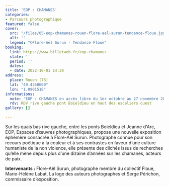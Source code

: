 ```yaml
---
title: 'EOP : CHAMANES'
categories:
- Parcours photographique
featured: false
cover:
  src: "/files/05-eop-chamanes-rouen-flore-ael-surun-tendance-floue.jpg"
  alt: ''
  legend: "©Flore-Aël Surun - Tendance Floue"
booking:
  link: https://www.billetweb.fr/eop-chamanes
  state: ''
  period: ''
  dates:
  - date: 2022-10-01 14:30
address:
  place: Rouen (76)
  lat: "49.4360609"
  lon: "1.0901518"
informations:
  note: 'EOP : CHAMANES en accès libre du 1er octobre au 27 novembre 2022'
  rdv: RDV rive gauche pont Boieldieu en haut des escaliers ouest
gallery: []

---
```

Sur les quais bas rive gauche, entre les ponts Boieldieu et Jeanne d'Arc, EOP, Espaces d’œuvres photographiques, propose une nouvelle exposition éphémère consacrée à Flore-Aël Surun. Photographe connue pour son recours poétique à la couleur et à ses contrastes en faveur d’une culture humaniste de la non violence, elle présente des clichés issus de recherches qu’elle mène depuis plus d’une dizaine d’années sur les chamanes, acteurs de paix.

**Intervenants :** Flore-Aël Surun, photographe membre du collectif Floue, Marie-Hélène Labat, La loge des auteurs photographes et Serge Périchon, commissaire d’exposition.